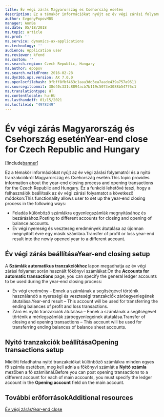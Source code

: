 ```yaml
---
title: Év végi zárás Magyarország és Csehország esetén
description: Ez a témakör információkat nyújt az év végi zárási folyamatról és a nyitó tranzakciókról Magyarország és Csehország esetén.
author: EvgenyPopovMBS
manager: AnnBe
ms.date: 05/18/2018
ms.topic: article
ms.prod: ''
ms.service: dynamics-ax-applications
ms.technology: ''
audience: Application user
ms.reviewer: kfend
ms.custom: ''
ms.search.region: Czech Republic, Hungary
ms.author: epopov
ms.search.validFrom: 2016-02-28
ms.dyn365.ops.version: AX 7.0.0
ms.openlocfilehash: 9fbff8fbf463c1aaa3dd3ea7aade439a757a9611
ms.sourcegitcommit: 38d40c331c8894acb7b119c5073e3088b54776c1
ms.translationtype: HT
ms.contentlocale: hu-HU
ms.lasthandoff: 01/15/2021
ms.locfileid: "4978249"
---
```

# <a name="year-end-close-for-czech-republic-and-hungary"></a><span data-ttu-id="69375-103">Év végi zárás Magyarország és Csehország esetén</span><span class="sxs-lookup"><span data-stu-id="69375-103">Year-end close for Czech Republic and Hungary</span></span>
[!include[banner](../includes/banner.md)]

<span data-ttu-id="69375-104">Ez a témakör információkat nyújt az év végi zárási folyamatról és a nyitó tranzakciókról Magyarország és Csehország esetén.</span><span class="sxs-lookup"><span data-stu-id="69375-104">This topic provides information about the year-end closing process and opening transactions for the Czech Republic and Hungary.</span></span> <span data-ttu-id="69375-105">Ez a funkció lehetővé teszi, hogy a felhasználók beállítsák az év végi zárási folyamatot a következő módokon:</span><span class="sxs-lookup"><span data-stu-id="69375-105">This functionality allows user to set up the year-end closing process in the following ways:</span></span>

-    <span data-ttu-id="69375-106">Feladás különböző számlákra egyenlegszámlák megnyitásához és bezárásához.</span><span class="sxs-lookup"><span data-stu-id="69375-106">Posting to different accounts for closing and opening of balance accounts.</span></span>
-    <span data-ttu-id="69375-107">Év végi nyereség és veszteség eredmények átutalása az újonnan megnyitott évre egy másik számlára.</span><span class="sxs-lookup"><span data-stu-id="69375-107">Transfer of profit or loss year-end result into the newly opened year to a different account.</span></span>

## <a name="year-end-closing-setup"></a><span data-ttu-id="69375-108">Év végi zárás beállítása</span><span class="sxs-lookup"><span data-stu-id="69375-108">Year-end closing setup</span></span>
<span data-ttu-id="69375-109">A **Számlák automatikus tranzakciókhoz** lapon megadhatja az év végi zárási folyamat során használt főkönyvi számlákat:</span><span class="sxs-lookup"><span data-stu-id="69375-109">On the **Accounts for automatic transactions** page, you can specify the general ledger accounts to be used during the year-end closing process:</span></span>

-   <span data-ttu-id="69375-110">Év végi eredmény – Ennek a számlának a segítségével történik használandó a nyereségi és veszteségi tranzakciók záróegyenlegének átutalása.</span><span class="sxs-lookup"><span data-stu-id="69375-110">Year-end result – This account will be used for transferring the ending balances of profit and loss transactions.</span></span>
-   <span data-ttu-id="69375-111">Záró és nyitó tranzakciók átutalása – Ennek a számlának a segítségével történik a mérlegszámlák záróegyenlegeinek átutalása.</span><span class="sxs-lookup"><span data-stu-id="69375-111">Transfer of closing and opening transactions – This account will be used for transferring ending balances of balance sheet accounts.</span></span>

## <a name="opening-transactions-setup"></a><span data-ttu-id="69375-112">Nyitó tranzakciók beállítása</span><span class="sxs-lookup"><span data-stu-id="69375-112">Opening transactions setup</span></span>
<span data-ttu-id="69375-113">Mielőtt feladhatna nyitó tranzakciókat különböző számlákra minden egyes fő számla esetében, meg kell adnia a főkönyvi számlát a **Nyitó számla** mezőben a fő számlánál.</span><span class="sxs-lookup"><span data-stu-id="69375-113">Before you can post opening transactions to a different account for each of main accounts, you must specify the ledger account in the **Opening account** field on the main account.</span></span>

## <a name="additional-resources"></a><span data-ttu-id="69375-114">További erőforrások</span><span class="sxs-lookup"><span data-stu-id="69375-114">Additional resources</span></span>
[<span data-ttu-id="69375-115">Év végi zárás</span><span class="sxs-lookup"><span data-stu-id="69375-115">Year-end close</span></span>](../general-ledger/year-end-close.md)
